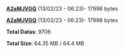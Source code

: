 [**A2aMJVGQ**](/data/A2aMJVGQ.txt) (13/02/23 - 06:23)- 17998 bytes

[**A2aMJVGQ**](/data/A2aMJVGQ.txt) (13/02/23 - 06:23)- 17998 bytes

**Total Datas**: 9706

**Total Size**: 64.35 MB / 64.4 MB